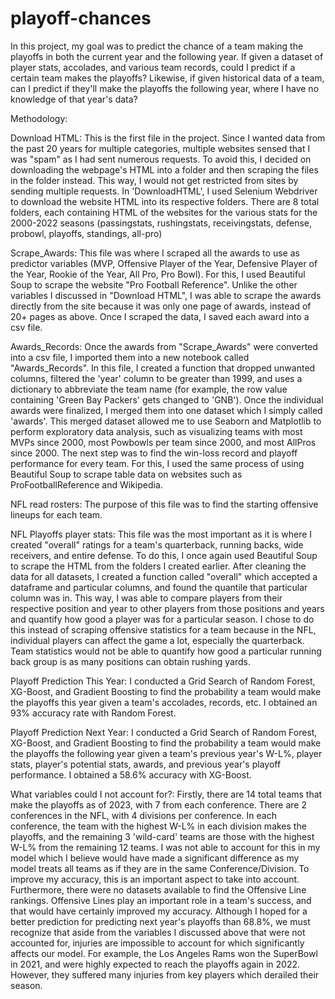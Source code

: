 # playoff-chances
In this project, my goal was to predict the chance of a team making the playoffs in both the current year and the following year. If given a dataset of  player stats, accolades, and various team records, could I predict if a certain team makes the playoffs? Likewise, if given historical data of a team, can I predict if they'll make the playoffs the following year, where I have no knowledge of that year's data?

Methodology:

Download HTML: This is the first file in the project. Since I wanted data from the past 20 years for multiple categories, multiple websites sensed that I was "spam" as I had sent numerous requests. To avoid this, I decided on downloading the webpage's HTML into a folder and then scraping the files in the folder instead. This way, I would not get restricted from sites by sending multiple requests. In 'DownloadHTML', I used Selenium Webdriver to download the website HTML into its respective folders. There are 8 total folders, each containing HTML of the websites for the various stats for the 2000-2022 seasons (passingstats, rushingstats, receivingstats, defense, probowl, playoffs, standings, all-pro)

Scrape_Awards: This file was where I scraped all the awards to use as predictor variables (MVP, Offensive Player of the Year, Defensive Player of the Year, Rookie of the Year, All Pro, Pro Bowl). For this, I used Beautiful Soup to scrape the website "Pro Football Reference". Unlike the other variables I discussed in "Download HTML", I was able to scrape the awards directly from the site because it was only one page of awards, instead of 20+ pages as above. Once I scraped the data, I saved each award into a csv file.

Awards_Records: Once the awards from "Scrape_Awards" were converted into a csv file, I imported them into a new notebook called "Awards_Records". In this file, I created a function that dropped unwanted columns, filtered the 'year' column to be greater than 1999, and uses a dictionary to abbreviate the team name (for example, the row value containing 'Green Bay Packers' gets changed to 'GNB'). Once the individual awards were finalized, I merged them into one dataset which I simply called 'awards'. This merged dataset allowed me to use Seaborn and Matplotlib to perform exploratory data analysis, such as visualizing teams with most MVPs since 2000, most Powbowls per team since 2000, and most AllPros since 2000. The next step was to find the win-loss record and playoff performance for every team. For this, I used the same process of using Beautiful Soup to scrape table data on websites such as ProFootballReference and Wikipedia. 

NFL read rosters: The purpose of this file was to find the starting offensive lineups for each team.

NFL Playoffs player stats: This file was the most important as it is where I created "overall" ratings for a team's quarterback, running backs, wide receivers, and entire defense. To do this, I once again used Beautiful Soup to scrape the HTML from the folders I created earlier. After cleaning the data for all datasets, I created a function called "overall" which accepted a dataframe and particular columns, and found the quantile that particular column was in. This way, I was able to compare players from their respective position and year to other players from those positions and years and quantify how good a player was for a particular season. I chose to do this instead of scraping offensive statistics for a team because in the NFL, individual players can affect the game a lot, especially the quarterback. Team statistics would not be able to quantify how good a particular running back group is as many positions can obtain rushing yards. 

Playoff Prediction This Year: I conducted a Grid Search of Random Forest, XG-Boost, and Gradient Boosting to find the probability a team would make the playoffs this year given a team's accolades, records, etc. I obtained an 93% accuracy rate with Random Forest.

Playoff Prediction Next Year: I conducted a Grid Search of Random Forest, XG-Boost, and Gradient Boosting to find the probability a team would make the playoffs the following year given a team's previous year's W-L%, player stats, player's potential stats, awards, and previous year's playoff performance. I obtained a 58.6% accuracy with XG-Boost. 

What variables could I not account for?: Firstly, there are 14 total teams that make the playoffs as of 2023, with 7 from each conference. There are 2 conferences in the NFL, with 4 divisions per conference. In each conference, the team with the highest W-L% in each division makes the playoffs, and the remaining 3 'wild-card' teams are those with the highest W-L% from the remaining 12 teams. I was not able to account for this in my model which I believe would have made a significant difference as my model treats all teams as if they are in the same Conference/Division. To improve my accuracy, this is an important aspect to take into account. Furthermore, there were no datasets available to find the Offensive Line rankings. Offensive Lines play an important role in a team's success, and that would have certainly improved my accuracy. Although I hoped for a better prediction for predicting next year's playoffs than 68.8%, we must recognize that aside from the variables I discussed above that were not accounted for, injuries are impossible to account for which significantly affects our model. For example, the Los Angeles Rams won the SuperBowl in 2021, and were highly expected to reach the playoffs again in 2022. However, they suffered many injuries from key players which derailed their season.
